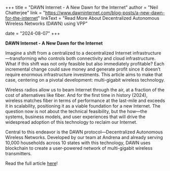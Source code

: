 +++
title = "DAWN Internet - A New Dawn for the Internet"
author = "Neil Chatterjee"
link = "https://www.dawninternet.com/blog-posts/a-new-dawn-for-the-internet"
linkText = "Read More About Decentralized Autonomous Wireless Networks (DAWN) using VPP"

date = "2024-08-07"
+++

**DAWN Internet - A New Dawn for the Internet** 

Imagine a shift from a centralized to a decentralized Internet infrastructure—transforming who controls both
connectivity and cloud infrastructure. What if this shift was not only feasible but also immediately profitable?
Each incremental change could save money and generate profit since it doesn’t require enormous infrastructure investments.
This article aims to make that case, centering on a pivotal development: multi-gigabit wireless technology.

Wireless radios allow us to beam Internet through the air, at a fraction of the cost of alternatives like fiber.
And for the first time in history (2024), wireless matches fiber in terms of performance at the last-mile and exceeds
it in scalability, positioning it as a viable foundation for a new Internet. The question now is not about the technical
feasibility, but the how—the systems, business models, and user experiences that will drive the widespread adoption of
this technology to reclaim our Internet.

Central to this endeavor is the DAWN protocol—Decentralized Autonomous Wireless Networks. Developed by our team at
Andrena and already serving 10,000 households across 10 states with this technology, DAWN uses blockchain to create a
user-powered network of multi-gigabit wireless transmitters. 

Read the full article [here](https://www.dawninternet.com/blog-posts/a-new-dawn-for-the-internet)!
